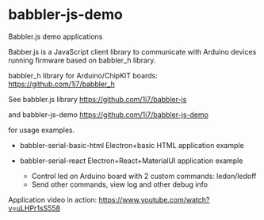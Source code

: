 # babbler-js-demo
Babbler.js demo applications

Babber.js is a JavaScript client library to communicate with Arduino devices running firmware based on babbler_h library.

babbler_h library for Arduino/ChipKIT boards:
https://github.com/1i7/babbler_h

See babbler.js library
https://github.com/1i7/babbler-js

and babbler-js-demo
https://github.com/1i7/babbler-js-demo

for usage examples.

- babbler-serial-basic-html
Electron+basic HTML application example

- babbler-serial-react
Electron+React+MaterialUI application example

  - Control led on Arduino board with 2 custom commands: ledon/ledoff
  - Send other commands, view log and other debug info

Application video in action:
https://www.youtube.com/watch?v=uLHPr1sS558

